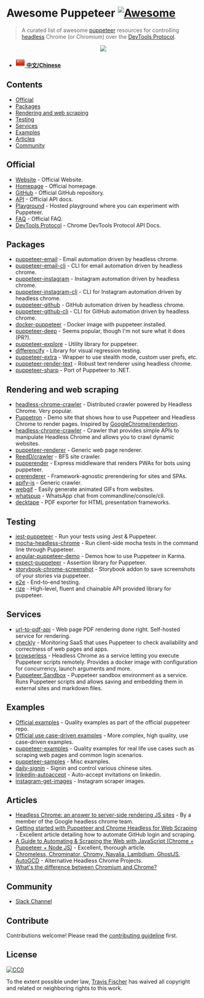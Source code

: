 # Awesome Puppeteer [![Awesome](https://awesome.re/badge.svg)](https://awesome.re)

> A curated list of awesome [puppeteer](https://developers.google.com/web/tools/puppeteer/) resources for controlling [headless](https://developers.google.com/web/updates/2017/04/headless-chrome) Chrome (or Chromium) over the [DevTools Protocol](https://chromedevtools.github.io/devtools-protocol/).

<p align="center">
  <img width="200" src="https://cdn.rawgit.com/transitive-bullshit/awesome-puppeteer/master/logo.png">
</p>

- [![china](https://raw.githubusercontent.com/gosquared/flags/master/flags/flags/shiny/24/China.png) **中文/Chinese**](https://github.com/transitive-bullshit/awesome-puppeteer/blob/master/readme.zh.md)


## Contents

- [Official](#official)
- [Packages](#packages)
- [Rendering and web scraping](#rendering-and-web-scraping)
- [Testing](#testing)
- [Services](#services)
- [Examples](#examples)
- [Articles](#articles)
- [Community](#community)


## Official

- [Website](https://pptr.dev) - Official Website.
- [Homepage](https://developers.google.com/web/tools/puppeteer) - Official homepage.
- [GitHub](https://github.com/GoogleChrome/puppeteer) - Official GitHub repository.
- [API](https://github.com/GoogleChrome/puppeteer/blob/master/docs/api.md) - Official API docs.
- [Playground](https://try-puppeteer.appspot.com) - Hosted playground where you can experiment with Puppeteer.
- [FAQ](https://developers.google.com/web/tools/puppeteer/faq) - Official FAQ.
- [DevTools Protocol](https://chromedevtools.github.io/devtools-protocol/) - Chrome DevTools Protocol API Docs.


## Packages

- [puppeteer-email](https://github.com/transitive-bullshit/puppeteer-email) - Email automation driven by headless chrome.
- [puppeteer-email-cli](https://github.com/transitive-bullshit/puppeteer-email/tree/master/packages/puppeteer-email-cli) - CLI for email automation driven by headless chrome.
- [puppeteer-instagram](https://github.com/transitive-bullshit/puppeteer-instagram) - Instagram automation driven by headless chrome.
- [puppeteer-instagram-cli](https://github.com/transitive-bullshit/puppeteer-instagram-cli) - CLI for Instagram automation driven by headless chrome.
- [puppeteer-github](https://github.com/transitive-bullshit/puppeteer-github) - GitHub automation driven by headless chrome.
- [puppeteer-github-cli](https://github.com/transitive-bullshit/puppeteer-github-cli) - CLI for GitHub automation driven by headless chrome.
- [docker-puppeteer](https://github.com/alekzonder/docker-puppeteer) - Docker image with puppeteer installed.
- [puppeteer-deep](https://github.com/zhentaoo/puppeteer-deep) - Seems popular, though I'm not sure what it does (PR?).
- [puppeteer-explore](https://github.com/laispace/puppeteer-explore) - Utility library for puppeteer.
- [differencify](https://github.com/NimaSoroush/differencify) - Library for visual regression testing.
- [puppeteer-extra](https://github.com/berstend/puppeteer-extra) - Wrapper to use stealth mode, custom user prefs, etc.
- [puppeteer-render-text](https://github.com/transitive-bullshit/puppeteer-render-text) - Robust text renderer using headless chrome.
- [puppeteer-sharp](https://github.com/kblok/puppeteer-sharp) - Port of Puppeteer to .NET.


## Rendering and web scraping

- [headless-chrome-crawler](https://github.com/yujiosaka/headless-chrome-crawler) - Distributed crawler powered by Headless Chrome. Very popular.
- [Puppetron](https://github.com/cheeaun/puppetron) - Demo site that shows how to use Puppeteer and Headless Chrome to render pages. Inspired by [GoogleChrome/rendertron](https://github.com/GoogleChrome/rendertron).
- [headless-chrome-crawler](https://github.com/yujiosaka/headless-chrome-crawler) - Crawler that provides simple APIs to manipulate Headless Chrome and allows you to crawl dynamic websites.
- [puppeteer-renderer](https://github.com/zenato/puppeteer-renderer) - Generic web page renderer.
- [ReedD/crawler](https://github.com/ReedD/crawler) - BFS site crawler.
- [pupperender](https://github.com/LasaleFamine/pupperender) - Express middleware that renders PWAs for bots using puppeteer.
- [prerenderer](https://github.com/Tribex/prerenderer) - Framework-agnostic prerendering for sites and SPAs.
- [apify-js](https://github.com/apifytech/apify-js) - Generic crawler.
- [webgif](https://github.com/anishkny/webgif) - Easily generate animated GIFs from websites.
- [whatspup](https://github.com/sarfraznawaz2005/whatspup) - WhatsApp chat from commandline/console/cli.
- [decktape](https://github.com/astefanutti/decktape) - PDF exporter for HTML presentation frameworks.


## Testing

- [jest-puppeteer](https://github.com/smooth-code/jest-puppeteer) - Run your tests using Jest & Puppeteer.
- [mocha-headless-chrome](https://github.com/direct-adv-interfaces/mocha-headless-chrome) - Run client-side mocha tests in the command line through Puppeteer.
- [angular-puppeteer-demo](https://github.com/Quramy/angular-puppeteer-demo) - Demos how to use Puppeteer in Karma.
- [expect-puppeteer](https://github.com/smooth-code/jest-puppeteer/tree/master/packages/expect-puppeteer) - Assertion library for Puppeteer.
- [storybook-chrome-screenshot](https://github.com/tsuyoshiwada/storybook-chrome-screenshot) - Storybook addon to save screenshots of your stories via puppeteer.
- [e2e](https://github.com/dollarshaveclub/e2e) - End-to-end testing.
- [rize](https://github.com/g-plane/rize) - High-level, fluent and chainable API provided library for puppeteer.


## Services

- [url-to-pdf-api](https://github.com/alvarcarto/url-to-pdf-api) - Web page PDF rendering done right. Self-hosted service for rendering.
- [checkly](https://checklyhq.com) - Monitoring SaaS that uses Puppeteer to check availability and correctness of web pages and apps.
- [browserless](https://github.com/joelgriffith/browserless) - Headless Chrome as a service letting you execute Puppeteer scripts remotely. Provides a docker image with configuration for concurrency, launch arguments and more.
- [Puppeteer Sandbox](https://puppeteersandbox.com) - Puppeteer sandbox environment as a service. Runs Puppeteer scripts and allows saving and embedding them in external sites and markdown files.


## Examples

- [Official examples](https://github.com/GoogleChrome/puppeteer/tree/master/examples/) - Quality examples as part of the official puppeteer repo.
- [Official use case-driven examples](https://github.com/GoogleChromeLabs/puppeteer-examples) - More complex, high quality, use case-driven examples.
- [puppeteer-examples](https://github.com/checkly/puppeteer-examples) - Quality examples for real life use cases such as scraping web pages and common login scenarios.
- [puppeteer-samples](https://github.com/sweekson/puppeteer-samples) - Misc examples.
- [daily-signin](https://github.com/yidinghan/daily-signin) - Signin and control various chinese sites.
- [linkedin-autoaccept](https://github.com/MRdotB/linkedin-autoaccept) - Auto-accept invitations on linkedin.
- [instagram-get-images](https://github.com/aofdev/instagram-get-images) - Instagram scraper images.


## Articles

- [Headless Chrome: an answer to server-side rendering JS sites](https://developers.google.com/web/tools/puppeteer/articles/ssr) - By a member of the Google headless chrome team.
- [Getting started with Puppeteer and Chrome Headless for Web Scraping](https://medium.com/@e_mad_ehsan/getting-started-with-puppeteer-and-chrome-headless-for-web-scrapping-6bf5979dee3e) - Excellent article detailing how to automate GitHub login and scraping.
- [A Guide to Automating & Scraping the Web with JavaScript (Chrome + Puppeteer + Node JS)](https://codeburst.io/a-guide-to-automating-scraping-the-web-with-javascript-chrome-puppeteer-node-js-b18efb9e9921) - Excellent, thorough article.
- [Chromeless, Chrominator, Chromy, Navalia, Lambdium, GhostJS, AutoGCD](https://medium.com/@kensoh/chromeless-chrominator-chromy-navalia-lambdium-ghostjs-autogcd-ef34bcd26907) - Alternative Headless Chrome Projects.
- [What's the difference between Chromium and Chrome?](https://www.howtogeek.com/202825/what%E2%80%99s-the-difference-between-chromium-and-chrome/)


## Community

- [Slack Channel](https://join.slack.com/t/puppeteer/shared_invite/enQtMzU4MjIyMDA5NTM4LTM1OTdkNDhlM2Y4ZGUzZDdjYjM5ZWZlZGFiZjc4MTkyYTVlYzIzYjU5NDIyNzgyMmFiNDFjN2UzNWU0N2ZhZDc)


## Contribute

Contributions welcome! Please read the [contributing guideline](contributing.md) first.


## License

[![CC0](http://mirrors.creativecommons.org/presskit/buttons/88x31/svg/cc-zero.svg)](http://creativecommons.org/publicdomain/zero/1.0)

To the extent possible under law, [Travis Fischer](https://github.com/transitive-bullshit) has waived all copyright and related or neighboring rights to this work.
